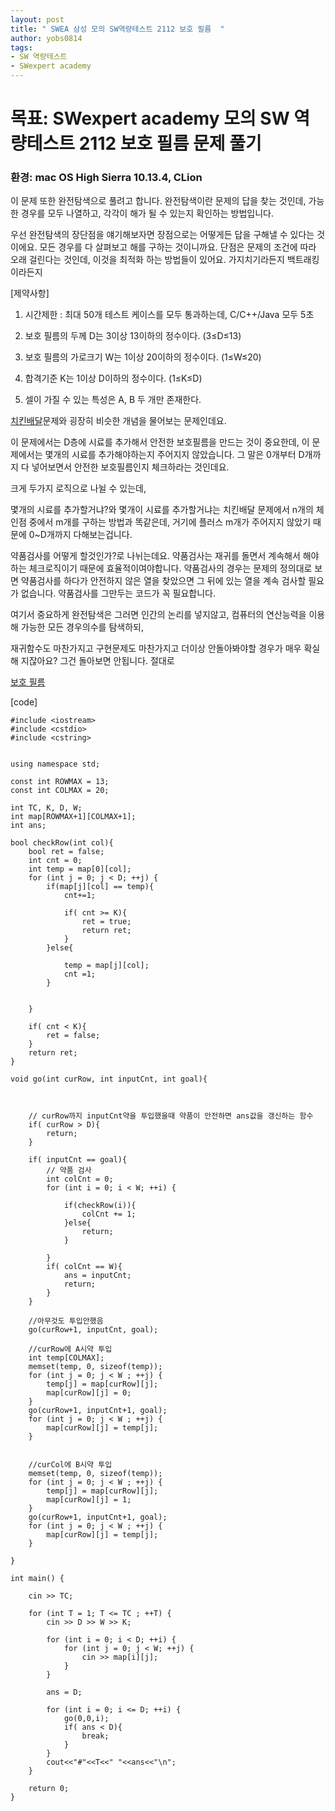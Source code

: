 ```yaml
---
layout: post
title: " SWEA 삼성 모의 SW역량테스트 2112 보호 필름  "
author: yobs0814
tags:
- SW 역량테스트
- SWexpert academy
---
```


# 목표: SWexpert academy 모의 SW 역량테스트 2112 보호 필름 문제 풀기
### 환경: mac OS High Sierra 10.13.4, CLion

이 문제 또한 완전탐색으로 풀려고 합니다.
완전탐색이란 문제의 답을 찾는 것인데, 가능한 경우를 모두 나열하고, 각각이 해가 될 수 있는지 확인하는 방법입니다.

우선 완전탐색의 장단점을 얘기해보자면
장점으로는 어떻게든 답을 구해낼 수 있다는 것이에요. 모든 경우를 다 살펴보고 해를 구하는 것이니까요.
단점은 문제의 조건에 따라 오래 걸린다는 것인데, 이것을 최적화 하는 방법들이 있어요. 가지치기라든지 백트래킹이라든지

[제약사항]

1. 시간제한 : 최대 50개 테스트 케이스를 모두 통과하는데, C/C++/Java 모두 5초

2. 보호 필름의 두께 D는 3이상 13이하의 정수이다. (3≤D≤13)

3. 보호 필름의 가로크기 W는 1이상 20이하의 정수이다. (1≤W≤20)

4. 합격기준 K는 1이상 D이하의 정수이다. (1≤K≤D)

5. 셀이 가질 수 있는 특성은 A, B 두 개만 존재한다.

[치킨배달](https://www.acmicpc.net/problem/15686)문제와 굉장히 비슷한 개념을 물어보는 문제인데요.

이 문제에서는 D층에 시료를 추가해서 안전한 보호필름을 만드는 것이 중요한데,
이 문제에서는 몇개의 시료를 추가해야하는지 주어지지 않았습니다. 그 말은 0개부터 D개까지 다 넣어보면서 안전한 보호필름인지 체크하라는 것인데요.

크게 두가지 로직으로 나뉠 수 있는데,

몇개의 시료를 추가할거냐?와 몇개이 시료를 추가할거냐는 치킨배달 문제에서 n개의 체인점 중에서 m개를 구하는 방법과 똑같은데, 거기에 플러스 m개가 주어지지 않았기 때문에 0~D개까지 다해보는겁니다.


약품검사를 어떻게 할것인가?로 나뉘는데요.  약품검사는 재귀를 돌면서 계속해서 해야하는 체크로직이기 때문에 효율적이여야합니다.
약품검사의 경우는 문제의 정의대로 보면 약품검사를 하다가 안전하지 않은 열을 찾았으면
그 뒤에 있는 열을 계속 검사할 필요가 없습니다. 약품검사를 그만두는 코드가 꼭 필요합니다.


여기서 중요하게 완전탐색은 그러면 인간의 논리를 넣지않고, 컴퓨터의 연산능력을 이용해 가능한 모든 경우의수를 탐색하되,

재귀함수도 마찬가지고 구현문제도 마찬가지고 더이상 안돌아봐야할 경우가 매우 확실해 지잖아요? 그건 돌아보면 안됩니다. 절대로 



[보호 필름](https://www.swexpertacademy.com/main/code/problem/problemDetail.do?contestProbId=AV5V1SYKAaUDFAWu&categoryId=AV5V1SYKAaUDFAWu&categoryType=CODE)

[code]
~~~
#include <iostream>
#include <cstdio>
#include <cstring>
 
 
using namespace std;
 
const int ROWMAX = 13;
const int COLMAX = 20;
 
int TC, K, D, W;
int map[ROWMAX+1][COLMAX+1];
int ans;
 
bool checkRow(int col){
    bool ret = false;
    int cnt = 0;
    int temp = map[0][col];
    for (int j = 0; j < D; ++j) {
        if(map[j][col] == temp){
            cnt+=1;
 
            if( cnt >= K){
                ret = true;
                return ret;
            }
        }else{
 
            temp = map[j][col];
            cnt =1;
        }
 
 
    }
 
    if( cnt < K){
        ret = false;
    }
    return ret;
}
 
void go(int curRow, int inputCnt, int goal){
 
 
 
    // curRow까지 inputCnt약을 투입했을때 약품이 안전하면 ans값을 갱신하는 함수
    if( curRow > D){
        return;
    }
 
    if( inputCnt == goal){
        // 약품 검사
        int colCnt = 0;
        for (int i = 0; i < W; ++i) {
 
            if(checkRow(i)){
                colCnt += 1;
            }else{
                return;
            }
 
        }
        if( colCnt == W){
            ans = inputCnt;
            return;
        }
    }
 
    //아무것도 투입안했음
    go(curRow+1, inputCnt, goal);
 
    //curRow에 A시약 투입
    int temp[COLMAX];
    memset(temp, 0, sizeof(temp));
    for (int j = 0; j < W ; ++j) {
        temp[j] = map[curRow][j];
        map[curRow][j] = 0;
    }
    go(curRow+1, inputCnt+1, goal);
    for (int j = 0; j < W ; ++j) {
        map[curRow][j] = temp[j];
    }
 
 
    //curCol에 B시약 투입
    memset(temp, 0, sizeof(temp));
    for (int j = 0; j < W ; ++j) {
        temp[j] = map[curRow][j];
        map[curRow][j] = 1;
    }
    go(curRow+1, inputCnt+1, goal);
    for (int j = 0; j < W ; ++j) {
        map[curRow][j] = temp[j];
    }
 
}
 
int main() {
 
    cin >> TC;
 
    for (int T = 1; T <= TC ; ++T) {
        cin >> D >> W >> K;
 
        for (int i = 0; i < D; ++i) {
            for (int j = 0; j < W; ++j) {
                cin >> map[i][j];
            }
        }
 
        ans = D;
 
        for (int i = 0; i <= D; ++i) {
            go(0,0,i);
            if( ans < D){
                break;
            }
        }
        cout<<"#"<<T<<" "<<ans<<"\n";
    }
 
    return 0;
}
~~~
